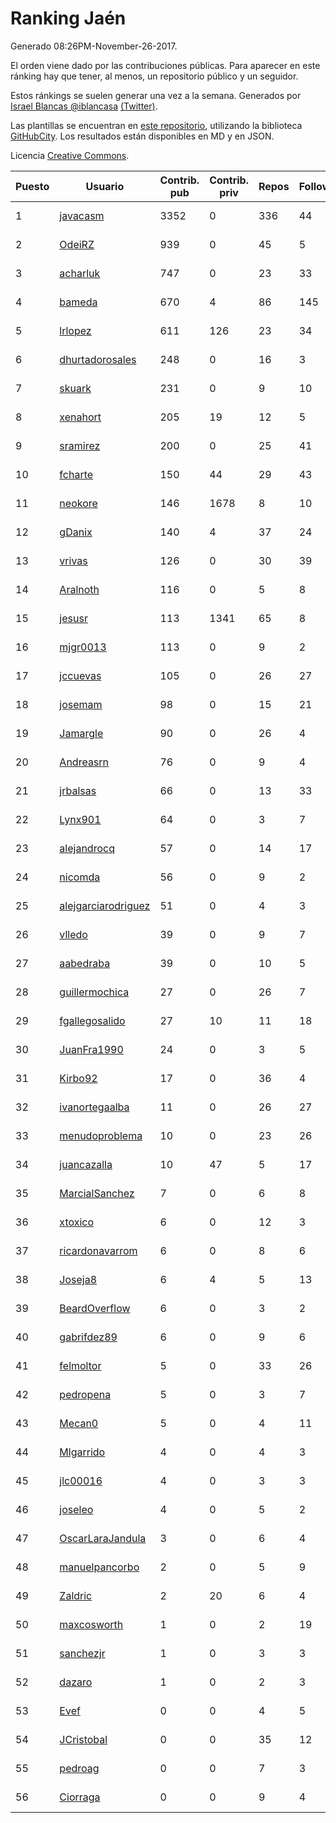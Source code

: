 # Ranking Jaén

Generado 08:26PM-November-26-2017.

El orden viene dado por las contribuciones públicas. Para aparecer en este ránking hay que tener, al menos, un repositorio público y un seguidor.

Estos ránkings se suelen generar una vez a la semana. Generados por [Israel Blancas @iblancasa](https://github.com/iblancasa/) [(Twitter)](https://twitter.com/iblancasa).

Las plantillas se encuentran en [este repositorio](https://github.com/iblancasa/GH-Spanish-Ranking), utilizando la biblioteca [GitHubCity](https://github.com/iblancasa/GitHubCity). Los resultados están disponibles en MD y en JSON.

Licencia [Creative Commons](https://creativecommons.org/licenses/by/4.0/).

| Puesto   |  Usuario  | Contrib. pub | Contrib. priv |Repos| Followers | Desde |  Avatar  |
|----------|-----------|--------------|---------------|-----|-----------|-------|----------|
|1|[javacasm](https://github.com/javacasm)|3352|0|336|44|2013-03-12|![javacasm](https://avatars0.githubusercontent.com/u/3841695)|
|2|[OdeiRZ](https://github.com/OdeiRZ)|939|0|45|5|2014-10-01|![OdeiRZ](https://avatars3.githubusercontent.com/u/8981290)|
|3|[acharluk](https://github.com/acharluk)|747|0|23|33|2013-08-03|![acharluk](https://avatars0.githubusercontent.com/u/5154281)|
|4|[bameda](https://github.com/bameda)|670|4|86|145|2011-06-26|![bameda](https://avatars1.githubusercontent.com/u/877218)|
|5|[lrlopez](https://github.com/lrlopez)|611|126|23|34|2011-01-04|![lrlopez](https://avatars3.githubusercontent.com/u/547387)|
|6|[dhurtadorosales](https://github.com/dhurtadorosales)|248|0|16|3|2016-09-19|![dhurtadorosales](https://avatars3.githubusercontent.com/u/22294592)|
|7|[skuark](https://github.com/skuark)|231|0|9|10|2010-10-26|![skuark](https://avatars3.githubusercontent.com/u/454382)|
|8|[xenahort](https://github.com/xenahort)|205|19|12|5|2016-03-30|![xenahort](https://avatars3.githubusercontent.com/u/18160833)|
|9|[sramirez](https://github.com/sramirez)|200|0|25|41|2010-12-02|![sramirez](https://avatars0.githubusercontent.com/u/506548)|
|10|[fcharte](https://github.com/fcharte)|150|44|29|43|2014-08-05|![fcharte](https://avatars0.githubusercontent.com/u/8365501)|
|11|[neokore](https://github.com/neokore)|146|1678|8|10|2011-07-25|![neokore](https://avatars3.githubusercontent.com/u/938057)|
|12|[gDanix](https://github.com/gDanix)|140|4|37|24|2011-10-10|![gDanix](https://avatars0.githubusercontent.com/u/1117657)|
|13|[vrivas](https://github.com/vrivas)|126|0|30|39|2012-12-14|![vrivas](https://avatars3.githubusercontent.com/u/3046042)|
|14|[Aralnoth](https://github.com/Aralnoth)|116|0|5|8|2011-04-06|![Aralnoth](https://avatars2.githubusercontent.com/u/712551)|
|15|[jesusr](https://github.com/jesusr)|113|1341|65|8|2011-12-11|![jesusr](https://avatars1.githubusercontent.com/u/1256168)|
|16|[mjgr0013](https://github.com/mjgr0013)|113|0|9|2|2014-10-01|![mjgr0013](https://avatars2.githubusercontent.com/u/8981247)|
|17|[jccuevas](https://github.com/jccuevas)|105|0|26|27|2013-04-10|![jccuevas](https://avatars3.githubusercontent.com/u/4116619)|
|18|[josemam](https://github.com/josemam)|98|0|15|21|2015-03-14|![josemam](https://avatars1.githubusercontent.com/u/11481209)|
|19|[Jamargle](https://github.com/Jamargle)|90|0|26|4|2015-03-24|![Jamargle](https://avatars3.githubusercontent.com/u/11638357)|
|20|[Andreasrn](https://github.com/Andreasrn)|76|0|9|4|2016-03-31|![Andreasrn](https://avatars1.githubusercontent.com/u/18190696)|
|21|[jrbalsas](https://github.com/jrbalsas)|66|0|13|33|2010-08-07|![jrbalsas](https://avatars1.githubusercontent.com/u/356995)|
|22|[Lynx901](https://github.com/Lynx901)|64|0|3|7|2014-11-11|![Lynx901](https://avatars0.githubusercontent.com/u/9676003)|
|23|[alejandrocq](https://github.com/alejandrocq)|57|0|14|17|2010-05-20|![alejandrocq](https://avatars2.githubusercontent.com/u/282431)|
|24|[nicomda](https://github.com/nicomda)|56|0|9|2|2013-06-13|![nicomda](https://avatars1.githubusercontent.com/u/4690565)|
|25|[alejgarciarodriguez](https://github.com/alejgarciarodriguez)|51|0|4|3|2015-12-19|![alejgarciarodriguez](https://avatars0.githubusercontent.com/u/16359911)|
|26|[vlledo](https://github.com/vlledo)|39|0|9|7|2011-03-28|![vlledo](https://avatars3.githubusercontent.com/u/695429)|
|27|[aabedraba](https://github.com/aabedraba)|39|0|10|5|2017-04-19|![aabedraba](https://avatars2.githubusercontent.com/u/27779735)|
|28|[guillermochica](https://github.com/guillermochica)|27|0|26|7|2014-10-20|![guillermochica](https://avatars3.githubusercontent.com/u/9317092)|
|29|[fgallegosalido](https://github.com/fgallegosalido)|27|10|11|18|2015-03-24|![fgallegosalido](https://avatars1.githubusercontent.com/u/11628855)|
|30|[JuanFra1990](https://github.com/JuanFra1990)|24|0|3|5|2015-10-22|![JuanFra1990](https://avatars2.githubusercontent.com/u/15248743)|
|31|[Kirbo92](https://github.com/Kirbo92)|17|0|36|4|2011-01-12|![Kirbo92](https://avatars2.githubusercontent.com/u/559575)|
|32|[ivanortegaalba](https://github.com/ivanortegaalba)|11|0|26|27|2013-10-16|![ivanortegaalba](https://avatars3.githubusercontent.com/u/5699976)|
|33|[menudoproblema](https://github.com/menudoproblema)|10|0|23|26|2011-08-12|![menudoproblema](https://avatars3.githubusercontent.com/u/976187)|
|34|[juancazalla](https://github.com/juancazalla)|10|47|5|17|2015-03-24|![juancazalla](https://avatars3.githubusercontent.com/u/11631002)|
|35|[MarcialSanchez](https://github.com/MarcialSanchez)|7|0|6|8|2015-10-03|![MarcialSanchez](https://avatars0.githubusercontent.com/u/14955899)|
|36|[xtoxico](https://github.com/xtoxico)|6|0|12|3|2012-08-07|![xtoxico](https://avatars0.githubusercontent.com/u/2110997)|
|37|[ricardonavarrom](https://github.com/ricardonavarrom)|6|0|8|6|2012-11-20|![ricardonavarrom](https://avatars2.githubusercontent.com/u/2845589)|
|38|[Joseja8](https://github.com/Joseja8)|6|4|5|13|2014-07-12|![Joseja8](https://avatars0.githubusercontent.com/u/8145991)|
|39|[BeardOverflow](https://github.com/BeardOverflow)|6|0|3|2|2013-04-13|![BeardOverflow](https://avatars1.githubusercontent.com/u/4147595)|
|40|[gabrifdez89](https://github.com/gabrifdez89)|6|0|9|6|2013-02-26|![gabrifdez89](https://avatars0.githubusercontent.com/u/3704317)|
|41|[felmoltor](https://github.com/felmoltor)|5|0|33|26|2011-06-13|![felmoltor](https://avatars2.githubusercontent.com/u/846513)|
|42|[pedropena](https://github.com/pedropena)|5|0|3|7|2011-06-07|![pedropena](https://avatars0.githubusercontent.com/u/834583)|
|43|[Mecan0](https://github.com/Mecan0)|5|0|4|11|2013-06-11|![Mecan0](https://avatars1.githubusercontent.com/u/4668637)|
|44|[Mlgarrido](https://github.com/Mlgarrido)|4|0|4|3|2012-11-13|![Mlgarrido](https://avatars0.githubusercontent.com/u/2791173)|
|45|[jlc00016](https://github.com/jlc00016)|4|0|3|3|2015-06-05|![jlc00016](https://avatars1.githubusercontent.com/u/12764652)|
|46|[joseleo](https://github.com/joseleo)|4|0|5|2|2015-03-19|![joseleo](https://avatars2.githubusercontent.com/u/11560011)|
|47|[OscarLaraJandula](https://github.com/OscarLaraJandula)|3|0|6|4|2016-09-19|![OscarLaraJandula](https://avatars0.githubusercontent.com/u/22294687)|
|48|[manuelpancorbo](https://github.com/manuelpancorbo)|2|0|5|9|2014-11-04|![manuelpancorbo](https://avatars1.githubusercontent.com/u/9550738)|
|49|[Zaldric](https://github.com/Zaldric)|2|20|6|4|2016-03-29|![Zaldric](https://avatars0.githubusercontent.com/u/18138275)|
|50|[maxcosworth](https://github.com/maxcosworth)|1|0|2|19|2010-09-06|![maxcosworth](https://avatars1.githubusercontent.com/u/389437)|
|51|[sanchezjr](https://github.com/sanchezjr)|1|0|3|3|2013-12-17|![sanchezjr](https://avatars0.githubusercontent.com/u/6205905)|
|52|[dazaro](https://github.com/dazaro)|1|0|2|3|2014-10-08|![dazaro](https://avatars1.githubusercontent.com/u/9086676)|
|53|[Evef](https://github.com/Evef)|0|0|4|5|2012-12-15|![Evef](https://avatars1.githubusercontent.com/u/3052550)|
|54|[JCristobal](https://github.com/JCristobal)|0|0|35|12|2014-09-23|![JCristobal](https://avatars3.githubusercontent.com/u/8878426)|
|55|[pedroag](https://github.com/pedroag)|0|0|7|3|2013-09-23|![pedroag](https://avatars1.githubusercontent.com/u/5517655)|
|56|[Ciorraga](https://github.com/Ciorraga)|0|0|9|4|2013-11-08|![Ciorraga](https://avatars1.githubusercontent.com/u/5888071)|
